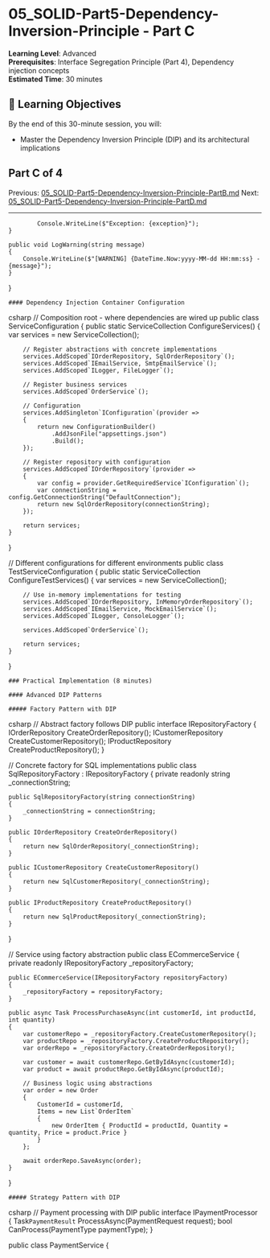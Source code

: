 # 05_SOLID-Part5-Dependency-Inversion-Principle - Part C

**Learning Level**: Advanced  
**Prerequisites**: Interface Segregation Principle (Part 4), Dependency injection concepts  
**Estimated Time**: 30 minutes  

## 🎯 Learning Objectives

By the end of this 30-minute session, you will:

- Master the Dependency Inversion Principle (DIP) and its architectural implications

## Part C of 4

Previous: [05_SOLID-Part5-Dependency-Inversion-Principle-PartB.md](05_SOLID-Part5-Dependency-Inversion-Principle-PartB.md)
Next: [05_SOLID-Part5-Dependency-Inversion-Principle-PartD.md](05_SOLID-Part5-Dependency-Inversion-Principle-PartD.md)

---

            Console.WriteLine($"Exception: {exception}");
    }
    
    public void LogWarning(string message)
    {
        Console.WriteLine($"[WARNING] {DateTime.Now:yyyy-MM-dd HH:mm:ss} - {message}");
    }
}


    #### Dependency Injection Container Configuration
csharp
// Composition root - where dependencies are wired up
public class ServiceConfiguration
{
    public static ServiceCollection ConfigureServices()
    {
        var services = new ServiceCollection();
        
        // Register abstractions with concrete implementations
        services.AddScoped`IOrderRepository, SqlOrderRepository`();
        services.AddScoped`IEmailService, SmtpEmailService`();
        services.AddScoped`ILogger, FileLogger`();
        
        // Register business services
        services.AddScoped`OrderService`();
        
        // Configuration
        services.AddSingleton`IConfiguration`(provider =>
        {
            return new ConfigurationBuilder()
                .AddJsonFile("appsettings.json")
                .Build();
        });
        
        // Register repository with configuration
        services.AddScoped`IOrderRepository`(provider =>
        {
            var config = provider.GetRequiredService`IConfiguration`();
            var connectionString = config.GetConnectionString("DefaultConnection");
            return new SqlOrderRepository(connectionString);
        });
        
        return services;
    }
}

// Different configurations for different environments
public class TestServiceConfiguration
{
    public static ServiceCollection ConfigureTestServices()
    {
        var services = new ServiceCollection();
        
        // Use in-memory implementations for testing
        services.AddScoped`IOrderRepository, InMemoryOrderRepository`();
        services.AddScoped`IEmailService, MockEmailService`();
        services.AddScoped`ILogger, ConsoleLogger`();
        
        services.AddScoped`OrderService`();
        
        return services;
    }
}

    ### Practical Implementation (8 minutes)

    #### Advanced DIP Patterns

    ##### Factory Pattern with DIP
csharp
// Abstract factory follows DIP
public interface IRepositoryFactory
{
    IOrderRepository CreateOrderRepository();
    ICustomerRepository CreateCustomerRepository();
    IProductRepository CreateProductRepository();
}

// Concrete factory for SQL implementations
public class SqlRepositoryFactory : IRepositoryFactory
{
    private readonly string _connectionString;
    
    public SqlRepositoryFactory(string connectionString)
    {
        _connectionString = connectionString;
    }
    
    public IOrderRepository CreateOrderRepository()
    {
        return new SqlOrderRepository(_connectionString);
    }
    
    public ICustomerRepository CreateCustomerRepository()
    {
        return new SqlCustomerRepository(_connectionString);
    }
    
    public IProductRepository CreateProductRepository()
    {
        return new SqlProductRepository(_connectionString);
    }
}

// Service using factory abstraction
public class ECommerceService
{
    private readonly IRepositoryFactory _repositoryFactory;
    
    public ECommerceService(IRepositoryFactory repositoryFactory)
    {
        _repositoryFactory = repositoryFactory;
    }
    
    public async Task ProcessPurchaseAsync(int customerId, int productId, int quantity)
    {
        var customerRepo = _repositoryFactory.CreateCustomerRepository();
        var productRepo = _repositoryFactory.CreateProductRepository();
        var orderRepo = _repositoryFactory.CreateOrderRepository();
        
        var customer = await customerRepo.GetByIdAsync(customerId);
        var product = await productRepo.GetByIdAsync(productId);
        
        // Business logic using abstractions
        var order = new Order
        {
            CustomerId = customerId,
            Items = new List`OrderItem`
            {
                new OrderItem { ProductId = productId, Quantity = quantity, Price = product.Price }
            }
        };
        
        await orderRepo.SaveAsync(order);
    }
}

    ##### Strategy Pattern with DIP
csharp
// Payment processing with DIP
public interface IPaymentProcessor
{
    Task`PaymentResult` ProcessAsync(PaymentRequest request);
    bool CanProcess(PaymentType paymentType);
}

public class PaymentService
{

